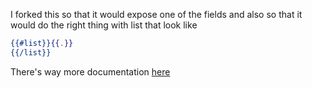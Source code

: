 I forked this so that it would expose one of the fields and also so that it
would do the right thing with list that look like

```mustache
{{#list}}{{.}}
{{/list}}
```

There's way more documentation [here](https://github.com/rustache/rustache/)
